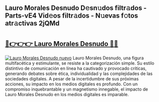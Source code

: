 ## Lauro Morales Desnudo D𝚎sn𝚞dos filtr𝚊dos - Parts-vE4 Vid𝚎os filtr𝚊dos - N𝚞evas f𝚘tos atr𝚊ctivas 2jQMd

# <h2><a href="http://mb86qy.tromn.icu/?c=Lauro+Morales+Desnudo">🔗👉👉👉 Lauro Morales Desnudo 🔗🔗</a></h2>

[![Lauro Morales Desnudo nuevo](https://i.imgur.com/pEAQMta.gif)](http://mb86qy.tromn.icu/?c=Lauro+Morales+Desnudo)
Lauro Morales Desnudo, una figura multifacética y estimulante, se resiste a la categorización simple. Su estilo distintivo de comunicación en línea ha cautivado y provocado críticas, generando debates sobre ética, individualidad y las complejidades de las sociedades digitales. A pesar de la incertidumbre de sus próximas acciones, su impacto en los medios digitales es profundo. Con un compromiso inquebrantable y un magnetismo innegable, el impacto de Lauro Morales Desnudo en los medios digitales es imparable.
